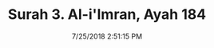 ---
title       : "Surah 3. Al-i'Imran, Ayah 184"
date        : 7/25/2018 2:51:15 PM
draft       : false
type        : "quran"
layout      : "compare"
BookCode    : "CMP"
SurahNumber : "3"
AyahNumber  : "184"
TotalAyah   : "200"
---